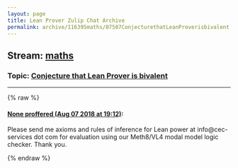 ```yaml
---
layout: page
title: Lean Prover Zulip Chat Archive 
permalink: archive/116395maths/07507ConjecturethatLeanProverisbivalent.html
---
```


## Stream: [maths](index.html)
### Topic: [Conjecture that Lean Prover is bivalent](07507ConjecturethatLeanProverisbivalent.html)

---


{% raw %}
#### [ None proffered (Aug 07 2018 at 19:12)](https://leanprover.zulipchat.com/#narrow/stream/116395-maths/topic/Conjecture%20that%20Lean%20Prover%20is%20bivalent/near/131056615):
<p>Please send me axioms and rules of inference for Lean power at info@cec-services dot com for evaluation using our Meth8/VL4 modal model logic checker. Thank you.</p>


{% endraw %}
